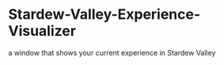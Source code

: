 # Stardew-Valley-Experience-Visualizer
a window that shows your current experience in Stardew Valley

